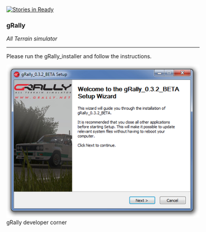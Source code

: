 [![Stories in Ready](https://badge.waffle.io/gRally/dev.png?label=ready&title=Ready)](https://waffle.io/gRally/dev?utm_source=badge)
### gRally
*All Terrain simulator*

---
Please run the gRally_installer and follow the instructions.

![installer](img/installer_0.3.2.png)
gRally developer corner
